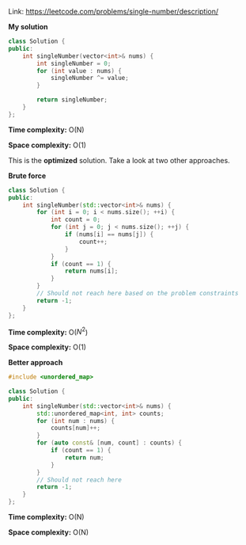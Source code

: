 Link: https://leetcode.com/problems/single-number/description/

**My solution**

```cpp
class Solution {
public:
    int singleNumber(vector<int>& nums) {
        int singleNumber = 0;
        for (int value : nums) {
            singleNumber ^= value;
        }

        return singleNumber;
    }
};
```

**Time complexity:** O(N)

**Space complexity:** O(1)

This is the **optimized** solution. Take a look at two other approaches.

**Brute force**

```cpp
class Solution {
public:
    int singleNumber(std::vector<int>& nums) {
        for (int i = 0; i < nums.size(); ++i) {
            int count = 0;
            for (int j = 0; j < nums.size(); ++j) {
                if (nums[i] == nums[j]) {
                    count++;
                }
            }
            if (count == 1) {
                return nums[i];
            }
        }
        // Should not reach here based on the problem constraints
        return -1;
    }
};
```

**Time complexity:** O($N^{2}$)

**Space complexity:** O(1)

**Better approach**

```cpp
#include <unordered_map>

class Solution {
public:
    int singleNumber(std::vector<int>& nums) {
        std::unordered_map<int, int> counts;
        for (int num : nums) {
            counts[num]++;
        }
        for (auto const& [num, count] : counts) {
            if (count == 1) {
                return num;
            }
        }
        // Should not reach here
        return -1;
    }
};
```

**Time complexity:** O(N)

**Space complexity:** O(N)